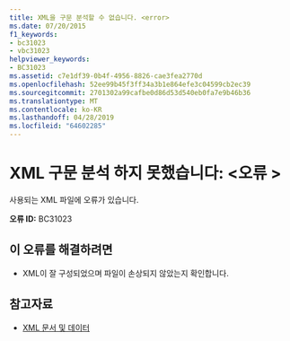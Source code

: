 ```yaml
---
title: XML을 구문 분석할 수 없습니다. <error>
ms.date: 07/20/2015
f1_keywords:
- bc31023
- vbc31023
helpviewer_keywords:
- BC31023
ms.assetid: c7e1df39-0b4f-4956-8826-cae3fea2770d
ms.openlocfilehash: 52ee99b45f3ff34a3b1e864efe3c04599cb2ec39
ms.sourcegitcommit: 2701302a99cafbe0d86d53d540eb0fa7e9b46b36
ms.translationtype: MT
ms.contentlocale: ko-KR
ms.lasthandoff: 04/28/2019
ms.locfileid: "64602285"
---
```

# <a name="unable-to-parse-xml-error"></a>XML 구문 분석 하지 못했습니다: \<오류 >
사용되는 XML 파일에 오류가 있습니다.  
  
 **오류 ID:** BC31023  
  
## <a name="to-correct-this-error"></a>이 오류를 해결하려면  
  
- XML이 잘 구성되었으며 파일이 손상되지 않았는지 확인합니다.  
  
## <a name="see-also"></a>참고자료

- [XML 문서 및 데이터](../../standard/data/xml/index.md)
